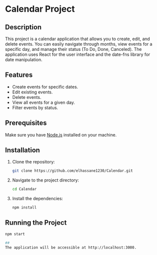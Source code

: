# Calendar Project

## Description

This project is a calendar application that allows you to create, edit, and delete events. You can easily navigate through months, view events for a specific day, and manage their status (To Do, Done, Canceled). The application uses React for the user interface and the date-fns library for date manipulation.

## Features

- Create events for specific dates.
- Edit existing events.
- Delete events.
- View all events for a given day.
- Filter events by status.

## Prerequisites

Make sure you have [Node.js](https://nodejs.org/) installed on your machine.

## Installation

1. Clone the repository:

   ```bash
   git clone https://github.com/elhassane1230/Calendar.git
   
2. Navigate to the project directory:

   ```bash
   cd Calendar
4. Install the dependencies:

   ```bash
   npm install

## Running the Project
  
  ```bash
  npm start

##
The application will be accessible at http://localhost:3000.
